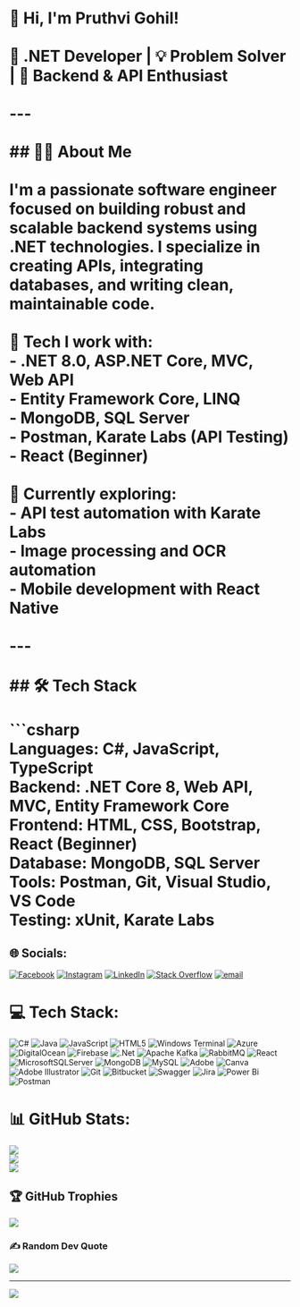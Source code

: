 # 👋 Hi, I'm Pruthvi Gohil!<br><br>🚀 .NET Developer | 💡 Problem Solver | 🔧 Backend & API Enthusiast<br><br>---<br><br>## 👨‍💻 About Me<br><br>I'm a passionate software engineer focused on building robust and scalable backend systems using .NET technologies. I specialize in creating APIs, integrating databases, and writing clean, maintainable code.<br><br>💼 Tech I work with:<br>- **.NET 8.0**, **ASP.NET Core**, **MVC**, **Web API**<br>- **Entity Framework Core**, **LINQ**<br>- **MongoDB**, **SQL Server**<br>- **Postman**, **Karate Labs (API Testing)**<br>- **React (Beginner)**<br><br>🧪 Currently exploring:<br>- API test automation with Karate Labs  <br>- Image processing and OCR automation  <br>- Mobile development with React Native  <br><br>---<br><br>## 🛠️ Tech Stack<br><br>```csharp<br>Languages:   C#, JavaScript, TypeScript<br>Backend:     .NET Core 8, Web API, MVC, Entity Framework Core<br>Frontend:    HTML, CSS, Bootstrap, React (Beginner)<br>Database:    MongoDB, SQL Server<br>Tools:       Postman, Git, Visual Studio, VS Code<br>Testing:     xUnit, Karate Labs<br>


## 🌐 Socials:
[![Facebook](https://img.shields.io/badge/Facebook-%231877F2.svg?logo=Facebook&logoColor=white)](https://facebook.com/pruthvi.gohil.54943) [![Instagram](https://img.shields.io/badge/Instagram-%23E4405F.svg?logo=Instagram&logoColor=white)](https://instagram.com/_imgohil_) [![LinkedIn](https://img.shields.io/badge/LinkedIn-%230077B5.svg?logo=linkedin&logoColor=white)]([https://linkedin.com/in/PruthviGohil](https://www.linkedin.com/in/pruthvi-gohil-3551a9175/)) [![Stack Overflow](https://img.shields.io/badge/-Stackoverflow-FE7A16?logo=stack-overflow&logoColor=white)](https://stackoverflow.com/users/user30165215) [![email](https://img.shields.io/badge/Email-D14836?logo=gmail&logoColor=white)](mailto:pruthvi9878@gmail.com) 

# 💻 Tech Stack:
![C#](https://img.shields.io/badge/c%23-%23239120.svg?style=for-the-badge&logo=csharp&logoColor=white) ![Java](https://img.shields.io/badge/java-%23ED8B00.svg?style=for-the-badge&logo=openjdk&logoColor=white) ![JavaScript](https://img.shields.io/badge/javascript-%23323330.svg?style=for-the-badge&logo=javascript&logoColor=%23F7DF1E) ![HTML5](https://img.shields.io/badge/html5-%23E34F26.svg?style=for-the-badge&logo=html5&logoColor=white) ![Windows Terminal](https://img.shields.io/badge/Windows%20Terminal-%234D4D4D.svg?style=for-the-badge&logo=windows-terminal&logoColor=white) ![Azure](https://img.shields.io/badge/azure-%230072C6.svg?style=for-the-badge&logo=microsoftazure&logoColor=white) ![DigitalOcean](https://img.shields.io/badge/DigitalOcean-%230167ff.svg?style=for-the-badge&logo=digitalOcean&logoColor=white) ![Firebase](https://img.shields.io/badge/firebase-%23039BE5.svg?style=for-the-badge&logo=firebase) ![.Net](https://img.shields.io/badge/.NET-5C2D91?style=for-the-badge&logo=.net&logoColor=white) ![Apache Kafka](https://img.shields.io/badge/Apache%20Kafka-000?style=for-the-badge&logo=apachekafka) ![RabbitMQ](https://img.shields.io/badge/rabbitmq-FF6600?style=for-the-badge&logo=rabbitmq&logoColor=white) ![React](https://img.shields.io/badge/react-%2320232a.svg?style=for-the-badge&logo=react&logoColor=%2361DAFB) ![MicrosoftSQLServer](https://img.shields.io/badge/Microsoft%20SQL%20Server-CC2927?style=for-the-badge&logo=microsoft%20sql%20server&logoColor=white) ![MongoDB](https://img.shields.io/badge/MongoDB-%234ea94b.svg?style=for-the-badge&logo=mongodb&logoColor=white) ![MySQL](https://img.shields.io/badge/mysql-4479A1.svg?style=for-the-badge&logo=mysql&logoColor=white) ![Adobe](https://img.shields.io/badge/adobe-%23FF0000.svg?style=for-the-badge&logo=adobe&logoColor=white) ![Canva](https://img.shields.io/badge/Canva-%2300C4CC.svg?style=for-the-badge&logo=Canva&logoColor=white) ![Adobe Illustrator](https://img.shields.io/badge/adobe%20illustrator-%23FF9A00.svg?style=for-the-badge&logo=adobe%20illustrator&logoColor=white) ![Git](https://img.shields.io/badge/git-%23F05033.svg?style=for-the-badge&logo=git&logoColor=white) ![Bitbucket](https://img.shields.io/badge/bitbucket-%230047B3.svg?style=for-the-badge&logo=bitbucket&logoColor=white) ![Swagger](https://img.shields.io/badge/-Swagger-%23Clojure?style=for-the-badge&logo=swagger&logoColor=white) ![Jira](https://img.shields.io/badge/jira-%230A0FFF.svg?style=for-the-badge&logo=jira&logoColor=white) ![Power Bi](https://img.shields.io/badge/power_bi-F2C811?style=for-the-badge&logo=powerbi&logoColor=black) ![Postman](https://img.shields.io/badge/Postman-FF6C37?style=for-the-badge&logo=postman&logoColor=white)
# 📊 GitHub Stats:
![](https://github-readme-stats.vercel.app/api?username=pruthvigohil&theme=tokyonight&hide_border=false&include_all_commits=false&count_private=false)<br/>
![](https://nirzak-streak-stats.vercel.app/?user=pruthvigohil&theme=tokyonight&hide_border=false)<br/>
![](https://github-readme-stats.vercel.app/api/top-langs/?username=pruthvigohil&theme=tokyonight&hide_border=false&include_all_commits=false&count_private=false&layout=compact)

## 🏆 GitHub Trophies
![](https://github-profile-trophy.vercel.app/?username=pruthvigohil&theme=radical&no-frame=false&no-bg=true&margin-w=4)

### ✍️ Random Dev Quote
![](https://quotes-github-readme.vercel.app/api?type=horizontal&theme=radical)

---
[![](https://visitcount.itsvg.in/api?id=pruthvigohil&icon=0&color=0)](https://visitcount.itsvg.in)

<!-- Proudly created with GPRM ( https://gprm.itsvg.in ) -->

